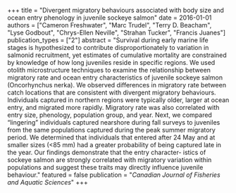 +++
title = "Divergent migratory behaviours associated with body size and ocean entry phenology in juvenile sockeye salmon"
date = 2016-01-01
authors = ["Cameron Freshwater", "Marc Trudel", "Terry D. Beacham", "Lyse Godbout", "Chrys-Ellen Neville", "Strahan Tucker", "Francis Juanes"]
publication_types = ["2"]
abstract = "Survival during early marine life stages is hypothesized to contribute disproportionately to variation in salmonid recruitment, yet estimates of cumulative mortality are constrained by knowledge of how long juveniles reside in specific regions. We used otolith microstructure techniques to examine the relationship between migratory rate and ocean entry characteristics of juvenile sockeye salmon (Oncorhynchus nerka). We observed differences in migratory rate between catch locations that are consistent with divergent migratory behaviours. Individuals captured in northern regions were typically older, larger at ocean entry, and migrated more rapidly. Migratory rate was also correlated with entry size, phenology, population group, and year. Next, we compared “lingering” individuals captured nearshore during fall surveys to juveniles from the same populations captured during the peak summer migratory period. We determined that individuals that entered after 24 May and at smaller sizes (<85 mm) had a greater probability of being captured late in the year. Our findings demonstrate that the entry character- istics of sockeye salmon are strongly correlated with migratory variation within populations and suggest these traits may directly influence juvenile behaviour."
featured = false
publication = "*Canadian Journal of Fisheries and Aquatic Sciences*"
+++

